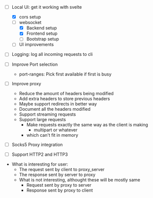 - [ ] Local UI: get it working with svelte
    - [x] cors setup
    - [ ] websocket
    	- [x] Backend setup
    	- [x] Frontend setup
    	- [ ] Bootstrap setup
    - [ ] UI improvements

- [ ] Logging: log all incoming requests to cli
- [ ] Improve Port selection
    - port-ranges: Pick first available if first is busy

- [ ] Improve proxy
    - Reduce the amount of headers being modified
    - Add extra headers to store previous headers
    - Maybe support redirects in better way
    - Document all the headers modified
    - Support streaming requests
    - Support large requests
        - Make requests exactly the same way as the client is making
            - multipart or whatever
        - which can't fit in memory

- [ ] Socks5 Proxy integration
- [ ] Support HTTP2 and HTTP3

- What is interesting for user:
    - The request sent by client to proxy_server
    - The response sent by server to proxy
    - What is not interesting, althought these will be mostly same
        - Request sent by proxy to server
        - Response sent by proxy to client

